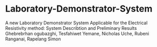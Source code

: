 # Laboratory-Demonstrator-System
A new Laboratory Demonstrator System Applicable for the Electrical Resistivity method: System Describtion and Preliminary Results
Ghebrebrhan ogubazghi, Tesfahiwet Yemane, Nicholas Uche, Rubeni Ranganai, Rapelang Simon
